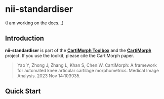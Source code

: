# nii-standardiser

(I am working on the docs…)

## Introduction

**nii-standardiser** is part of the [**CartiMorph Toolbox**](https://github.com/YongchengYAO/CartiMorph-Toolbox) and the [**CartiMorph**](https://github.com/YongchengYAO/CartiMorph) project. If you use the toolkit, please cite the CartiMorph paper.

> Yao Y, Zhong J, Zhang L, Khan S, Chen W. CartiMorph: A framework for automated knee articular cartilage morphometrics. Medical Image Analysis. 2023 Nov 14:103035.



## Quick Start



